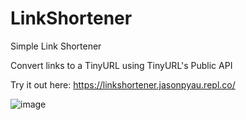 # LinkShortener

Simple Link Shortener

Convert links to a TinyURL using TinyURL's Public API

Try it out here: https://linkshortener.jasonpyau.repl.co/

![image](https://user-images.githubusercontent.com/113565962/199127398-93d92079-9236-4144-9af7-9ecc3e4ea759.png)


